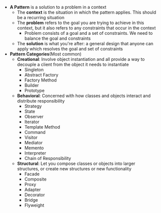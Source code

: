 - **A Pattern** is a solution to a problem in a context
  - The **context** is the situation in which the pattern applies. This should be a recurring situation
  - The **problem** refers to the goal you are trying to achieve in this context, but it also refers to any constraints that occur in the context
    - Problem consists of a goal and a set of constraints. We need to balance the goal and constraints
  - The **solution** is what you're after: a general design that anyone can apply which resolves the goal and set of constraints
- **Pattern Categories**(Most common)
  - **Creational**: Involve object instantiation and all provide a way to decouple a client from the object it needs to instantiate
    - Singleton
    - Abstract Factory
    - Factory Method
    - Builder
    - Prototype
  - **Behavioral**: Concerned with how classes and objects interact and distribute responsibility
    - Strategy
    - State
    - Observer
    - Iterator
    - Template Method
    - Command
    - Visitor
    - Mediator
    - Memento
    - Interpreter
    - Chain of Responsibility
  - **Structural**: Let you compose classes or objects into larger structures, or create new structures or new functionality
    - Facade
    - Composite
    - Proxy
    - Adapter
    - Decorator
    - Bridge
    - Flyweight
